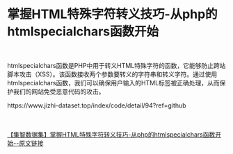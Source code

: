 <h1>掌握HTML特殊字符转义技巧-从php的htmlspecialchars函数开始</h1><br /><p>htmlspecialchars函数是PHP中用于转义HTML特殊字符的函数，它能够防止跨站脚本攻击（XSS）。该函数接收两个参数要转义的字符串和转义字符。通过使用htmlspecialchars函数，我们可以确保用户输入的HTML标签被正确处理，从而保护我们的网站免受恶意代码的攻击。</p><p>https://www.jizhi-dataset.top/index/code/detail/94?ref=github</p><br /><br /><a href="https://www.jizhi-dataset.top/index/code/detail/94?ref=github" target="_blank">【集智数据集】掌握HTML特殊字符转义技巧-从php的htmlspecialchars函数开始--原文链接</a>